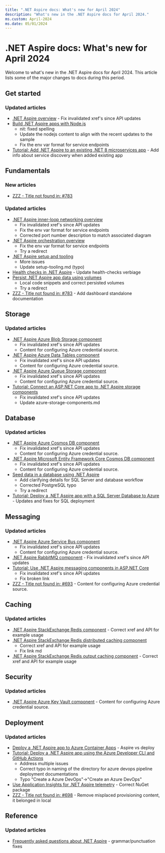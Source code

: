 ```yaml
---
title: ".NET Aspire docs: What's new for April 2024"
description: "What's new in the .NET Aspire docs for April 2024."
ms.custom: April-2024
ms.date: 05/01/2024
---
```


# .NET Aspire docs: What's new for April 2024

Welcome to what's new in the .NET Aspire docs for April 2024. This article lists some of the major changes to docs during this period.

## Get started

### Updated articles

- [.NET Aspire overview](../get-started/aspire-overview.md) - Fix invalidated xref's since API updates
- [Build .NET Aspire apps with Node.js](../get-started/build-aspire-apps-with-nodejs.md)
  - nit: fixed spelling
  - Update the nodejs content to align with the recent updates to the sample
  - Fix the env var format for service endpoints
- [Tutorial: Add .NET Aspire to an existing .NET 8 microservices app](../get-started/add-aspire-existing-app.md) - Add info about service discovery when added existing app

## Fundamentals

### New articles

- [ZZZ - Title not found in: #783](../fundamentals/dashboard/standalone.md)

### Updated articles

- [.NET Aspire inner-loop networking overview](../fundamentals/networking-overview.md)
  - Fix invalidated xref's since API updates
  - Fix the env var format for service endpoints
  - Corrected port number description to match associated diagram
- [.NET Aspire orchestration overview](../fundamentals/app-host-overview.md)
  - Fix the env var format for service endpoints
  - Try a redirect
- [.NET Aspire setup and tooling](../fundamentals/setup-tooling.md)
  - More issues
  - Update setup-tooling.md (typo)
- [Health checks in .NET Aspire](../fundamentals/health-checks.md) - Update health-checks verbiage
- [Persist .NET Aspire app data using volumes](../fundamentals/persist-data-volumes.md)
  - Local code snippets and correct persisted volumes
  - Try a redirect
- [ZZZ - Title not found in: #783](../fundamentals/dashboard/overview.md) - Add dashboard standalone documentation

## Storage

### Updated articles

- [.NET Aspire Azure Blob Storage component](../storage/azure-storage-blobs-component.md)
  - Fix invalidated xref's since API updates
  - Content for configuring Azure credential source.
- [.NET Aspire Azure Data Tables component](../storage/azure-storage-tables-component.md)
  - Fix invalidated xref's since API updates
  - Content for configuring Azure credential source.
- [.NET Aspire Azure Queue Storage component](../storage/azure-storage-queues-component.md)
  - Fix invalidated xref's since API updates
  - Content for configuring Azure credential source.
- [Tutorial: Connect an ASP.NET Core app to .NET Aspire storage components](../storage/azure-storage-components.md)
  - Fix invalidated xref's since API updates
  - Update azure-storage-components.md

## Database

### Updated articles

- [.NET Aspire Azure Cosmos DB component](../database/azure-cosmos-db-component.md)
  - Fix invalidated xref's since API updates
  - Content for configuring Azure credential source.
- [.NET Aspire Microsoft Entity Framework Core Cosmos DB component](../database/azure-cosmos-db-entity-framework-component.md)
  - Fix invalidated xref's since API updates
  - Content for configuring Azure credential source.
- [Seed data in a database using .NET Aspire](../database/seed-database-data.md)
  - Add clarifying details for SQL Server and database workflow
  - Corrected PostgreSQL typo
  - Try a redirect
- [Tutorial: Deploy a .NET Aspire app with a SQL Server Database to Azure](../database/sql-server-component-deployment.md) - Updates and fixes for SQL deployment

## Messaging

### Updated articles

- [.NET Aspire Azure Service Bus component](../messaging/azure-service-bus-component.md)
  - Fix invalidated xref's since API updates
  - Content for configuring Azure credential source.
- [.NET Aspire RabbitMQ component](../messaging/rabbitmq-client-component.md) - Fix invalidated xref's since API updates
- [Tutorial: Use .NET Aspire messaging components in ASP.NET Core](../messaging/messaging-components.md)
  - Fix invalidated xref's since API updates
  - Fix broken link
- [ZZZ - Title not found in: #693](../messaging/azure-event-hubs-component.md) - Content for configuring Azure credential source.

## Caching

### Updated articles

- [.NET Aspire StackExchange Redis component](../caching/stackexchange-redis-component.md) - Correct xref and API for example usage
- [.NET Aspire StackExchange Redis distributed caching component](../caching/stackexchange-redis-distributed-caching-component.md)
  - Correct xref and API for example usage
  - Fix link md
- [.NET Aspire StackExchange Redis output caching component](../caching/stackexchange-redis-output-caching-component.md) - Correct xref and API for example usage

## Security

### Updated articles

- [.NET Aspire Azure Key Vault component](../security/azure-security-key-vault-component.md) - Content for configuring Azure credential source.

## Deployment

### Updated articles

- [Deploy a .NET Aspire app to Azure Container Apps](../deployment/azure/aca-deployment.md) - Aspire vs deploy
- [Tutorial: Deploy a .NET Aspire app using the Azure Developer CLI and GitHub Actions](../deployment/azure/aca-deployment-github-actions.md)
  - Address multiple issues
  - Correct typo in naming of the directory for azure devops pipeline deployment documentations
  - Typo "Create a Azure DevOps"→"Create an Azure DevOps"
- [Use Application Insights for .NET Aspire telemetry](../deployment/azure/application-insights.md) - Correct NuGet package
- [ZZZ - Title not found in: #698](../deployment/azure/local-provisioning.md) - Remove misplaced provisioning content, it belonged in local

## Reference

### Updated articles

- [Frequently asked questions about .NET Aspire](../reference/aspire-faq.yml) - grammar/punctuation fixes

